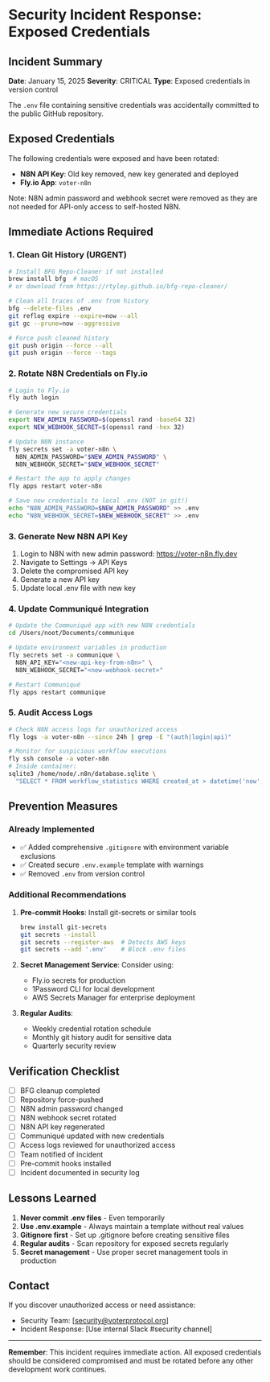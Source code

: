 # Security Incident Response: Exposed Credentials

## Incident Summary
**Date**: January 15, 2025
**Severity**: CRITICAL
**Type**: Exposed credentials in version control

The `.env` file containing sensitive credentials was accidentally committed to the public GitHub repository.

## Exposed Credentials
The following credentials were exposed and have been rotated:

- **N8N API Key**: Old key removed, new key generated and deployed
- **Fly.io App**: `voter-n8n`

Note: N8N admin password and webhook secret were removed as they are not needed for API-only access to self-hosted N8N.

## Immediate Actions Required

### 1. Clean Git History (URGENT)
```bash
# Install BFG Repo-Cleaner if not installed
brew install bfg  # macOS
# or download from https://rtyley.github.io/bfg-repo-cleaner/

# Clean all traces of .env from history
bfg --delete-files .env
git reflog expire --expire=now --all
git gc --prune=now --aggressive

# Force push cleaned history
git push origin --force --all
git push origin --force --tags
```

### 2. Rotate N8N Credentials on Fly.io
```bash
# Login to Fly.io
fly auth login

# Generate new secure credentials
export NEW_ADMIN_PASSWORD=$(openssl rand -base64 32)
export NEW_WEBHOOK_SECRET=$(openssl rand -hex 32)

# Update N8N instance
fly secrets set -a voter-n8n \
  N8N_ADMIN_PASSWORD="$NEW_ADMIN_PASSWORD" \
  N8N_WEBHOOK_SECRET="$NEW_WEBHOOK_SECRET"

# Restart the app to apply changes
fly apps restart voter-n8n

# Save new credentials to local .env (NOT in git!)
echo "N8N_ADMIN_PASSWORD=$NEW_ADMIN_PASSWORD" >> .env
echo "N8N_WEBHOOK_SECRET=$NEW_WEBHOOK_SECRET" >> .env
```

### 3. Generate New N8N API Key
1. Login to N8N with new admin password: https://voter-n8n.fly.dev
2. Navigate to Settings → API Keys
3. Delete the compromised API key
4. Generate a new API key
5. Update local .env file with new key

### 4. Update Communiqué Integration
```bash
# Update the Communiqué app with new N8N credentials
cd /Users/noot/Documents/communique

# Update environment variables in production
fly secrets set -a communique \
  N8N_API_KEY="<new-api-key-from-n8n>" \
  N8N_WEBHOOK_SECRET="<new-webhook-secret>"

# Restart Communiqué
fly apps restart communique
```

### 5. Audit Access Logs
```bash
# Check N8N access logs for unauthorized access
fly logs -a voter-n8n --since 24h | grep -E "(auth|login|api)"

# Monitor for suspicious workflow executions
fly ssh console -a voter-n8n
# Inside container:
sqlite3 /home/node/.n8n/database.sqlite \
  "SELECT * FROM workflow_statistics WHERE created_at > datetime('now', '-1 day');"
```

## Prevention Measures

### Already Implemented
- ✅ Added comprehensive `.gitignore` with environment variable exclusions
- ✅ Created secure `.env.example` template with warnings
- ✅ Removed `.env` from version control

### Additional Recommendations
1. **Pre-commit Hooks**: Install git-secrets or similar tools
   ```bash
   brew install git-secrets
   git secrets --install
   git secrets --register-aws  # Detects AWS keys
   git secrets --add '.env'    # Block .env files
   ```

2. **Secret Management Service**: Consider using:
   - Fly.io secrets for production
   - 1Password CLI for local development
   - AWS Secrets Manager for enterprise deployment

3. **Regular Audits**:
   - Weekly credential rotation schedule
   - Monthly git history audit for sensitive data
   - Quarterly security review

## Verification Checklist

- [ ] BFG cleanup completed
- [ ] Repository force-pushed
- [ ] N8N admin password changed
- [ ] N8N webhook secret rotated
- [ ] N8N API key regenerated
- [ ] Communiqué updated with new credentials
- [ ] Access logs reviewed for unauthorized access
- [ ] Team notified of incident
- [ ] Pre-commit hooks installed
- [ ] Incident documented in security log

## Lessons Learned

1. **Never commit .env files** - Even temporarily
2. **Use .env.example** - Always maintain a template without real values
3. **Gitignore first** - Set up .gitignore before creating sensitive files
4. **Regular audits** - Scan repository for exposed secrets regularly
5. **Secret management** - Use proper secret management tools in production

## Contact

If you discover unauthorized access or need assistance:
- Security Team: [security@voterprotocol.org]
- Incident Response: [Use internal Slack #security channel]

---

**Remember**: This incident requires immediate action. All exposed credentials should be considered compromised and must be rotated before any other development work continues.
